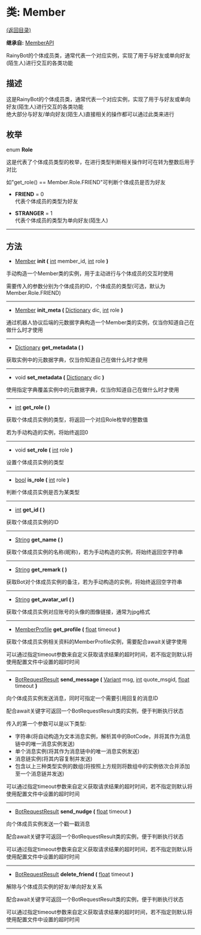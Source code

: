 # 类: Member  
[(返回目录)](README.md)  
  
**继承自:** [MemberAPI](MemberAPI.md)  
  
RainyBot的个体成员类，通常代表一个对应实例，实现了用于与好友或单向好友(陌生人)进行交互的各类功能  
  
## 描述  
  
这是RainyBot的个体成员类，通常代表一个对应实例，实现了用于与好友或单向好友(陌生人)进行交互的各类功能   
绝大部分与好友/单向好友(陌生人)直接相关的操作都可以通过此类来进行  
  
## 枚举  
  
enum **Role**  
  
这是代表了个体成员类型的枚举，在进行类型判断相关操作时可在转为整数后用于对比   
  
如"get_role() == Member.Role.FRIEND"可判断个体成员是否为好友  
  
- **FRIEND** = 0  
代表个体成员的类型为好友  
  
- **STRANGER** = 1  
代表个体成员的类型为单向好友(陌生人)  
  
---  
  
## 方法 
  
- [Member](Member.md) **init (** [int](https://docs.godotengine.org/en/latest/classes/class_int.html) member_id, [int](https://docs.godotengine.org/en/latest/classes/class_int.html) role **)**  
  
手动构造一个Member类的实例，用于主动进行与个体成员的交互时使用   
  
需要传入的参数分别为个体成员的ID，个体成员的类型(可选，默认为Member.Role.FRIEND)  
  
---  
  
- [Member](Member.md) **init_meta (** [Dictionary](https://docs.godotengine.org/en/latest/classes/class_dictionary.html) dic, [int](https://docs.godotengine.org/en/latest/classes/class_int.html) role **)**  
  
通过机器人协议后端的元数据字典构造一个Member类的实例，仅当你知道自己在做什么时才使用  
  
---  
  
- [Dictionary](https://docs.godotengine.org/en/latest/classes/class_dictionary.html) **get_metadata ( )**  
  
获取实例中的元数据字典，仅当你知道自己在做什么时才使用  
  
---  
  
- void **set_metadata (** [Dictionary](https://docs.godotengine.org/en/latest/classes/class_dictionary.html) dic **)**  
  
使用指定字典覆盖实例中的元数据字典，仅当你知道自己在做什么时才使用  
  
---  
  
- [int](https://docs.godotengine.org/en/latest/classes/class_int.html) **get_role ( )**  
  
获取个体成员实例的类型，将返回一个对应Role枚举的整数值   
  
若为手动构造的实例，将始终返回0  
  
---  
  
- void **set_role (** [int](https://docs.godotengine.org/en/latest/classes/class_int.html) role **)**  
  
设置个体成员实例的类型  
  
---  
  
- [bool](https://docs.godotengine.org/en/latest/classes/class_bool.html) **is_role (** [int](https://docs.godotengine.org/en/latest/classes/class_int.html) role **)**  
  
判断个体成员实例是否为某类型  
  
---  
  
- [int](https://docs.godotengine.org/en/latest/classes/class_int.html) **get_id ( )**  
  
获取个体成员实例的ID  
  
---  
  
- [String](https://docs.godotengine.org/en/latest/classes/class_string.html) **get_name ( )**  
  
获取个体成员实例的名称(昵称)，若为手动构造的实例，将始终返回空字符串  
  
---  
  
- [String](https://docs.godotengine.org/en/latest/classes/class_string.html) **get_remark ( )**  
  
获取Bot对个体成员实例的备注，若为手动构造的实例，将始终返回空字符串  
  
---  
  
- [String](https://docs.godotengine.org/en/latest/classes/class_string.html) **get_avatar_url ( )**  
  
获取个体成员实例对应账号的头像的图像链接，通常为jpg格式  
  
---  
  
- [MemberProfile](MemberProfile.md) **get_profile (** [float](https://docs.godotengine.org/en/latest/classes/class_float.html) timeout **)**  
  
获取个体成员实例相关资料的MemberProfile实例，需要配合await关键字使用   
  
可以通过指定timeout参数来自定义获取请求结果的超时时间，若不指定则默认将使用配置文件中设置的超时时间  
  
---  
  
- [BotRequestResult](BotRequestResult.md) **send_message (** [Variant](https://docs.godotengine.org/en/latest/classes/class_variant.html) msg, [int](https://docs.godotengine.org/en/latest/classes/class_int.html) quote_msgid, [float](https://docs.godotengine.org/en/latest/classes/class_float.html) timeout **)**  
  
向个体成员实例发送消息，同时可指定一个需要引用回复的消息ID   
  
配合await关键字可返回一个BotRequestResult类的实例，便于判断执行状态   
  
传入的第一个参数可以是以下类型:   
- 字符串(将自动构造为文本消息实例，解析其中的BotCode，并将其作为消息链中的唯一消息实例发送)   
- 单个消息实例(将其作为消息链中的唯一消息实例发送)   
- 消息链实例(将其内容复制并发送)   
- 包含以上三种类型实例的数组(将按照上方规则将数组中的实例依次合并添加至一个消息链并发送)   
  
可以通过指定timeout参数来自定义获取请求结果的超时时间，若不指定则默认将使用配置文件中设置的超时时间  
  
---  
  
- [BotRequestResult](BotRequestResult.md) **send_nudge (** [float](https://docs.godotengine.org/en/latest/classes/class_float.html) timeout **)**  
  
向个体成员实例发送一个戳一戳消息   
  
配合await关键字可返回一个BotRequestResult类的实例，便于判断执行状态   
  
可以通过指定timeout参数来自定义获取请求结果的超时时间，若不指定则默认将使用配置文件中设置的超时时间  
  
---  
  
- [BotRequestResult](BotRequestResult.md) **delete_friend (** [float](https://docs.godotengine.org/en/latest/classes/class_float.html) timeout **)**  
  
解除与个体成员实例的好友/单向好友关系   
  
配合await关键字可返回一个BotRequestResult类的实例，便于判断执行状态   
  
可以通过指定timeout参数来自定义获取请求结果的超时时间，若不指定则默认将使用配置文件中设置的超时时间  
  
---  
  

